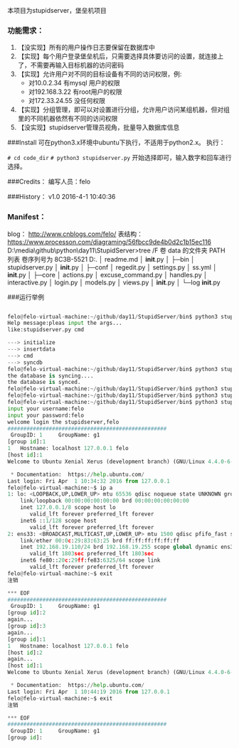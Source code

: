 本项目为stupidserver，堡垒机项目
### 功能需求：

1. 【没实现】所有的用户操作日志要保留在数据库中
2. 【实现】每个用户登录堡垒机后，只需要选择具体要访问的设置，就连接上了，不需要再输入目标机器的访问密码
3. 【实现】允许用户对不同的目标设备有不同的访问权限，例: 
    - 对10.0.2.34 有mysql 用户的权限 
    - 对192.168.3.22 有root用户的权限 
    - 对172.33.24.55 没任何权限
4. 【实现】分组管理，即可以对设置进行分组，允许用户访问某组机器，但对组里的不同机器依然有不同的访问权限
5. 【没实现】stupidserver管理员视角，批量导入数据库信息

###Install
可在python3.x环境中ubuntu下执行，不适用于python2.x。
执行：

`# cd code_dir`
`# python3 stupidserver.py`
开始选择即可，输入数字和回车进行选择。

###Credits：
编写人员：felo

###History：
v1.0  2016-4-1 10:40:36

### Manifest：
blog：
http://www.cnblogs.com/felo/
表结构：
https://www.processon.com/diagraming/56fbcc9de4b0d2c1b15ec116
D:\media\github\python\day11\StupidServer>tree /F
卷 data 的文件夹 PATH 列表
卷序列号为 8C3B-5521
D:.
│  readme.md
│  __init__.py
│
├─bin
│      stupidserver.py
│      __init__.py
│
├─conf
│      regedit.py
│      settings.py
│      ss.yml
│      __init__.py
│
├─core
│      actions.py
│      excuse_command.py
│      handles.py
│      interactive.py
│      login.py
│      models.py
│      views.py
│      __init__.py
│
└─log
        __init__.py



###运行举例
```python

felo@felo-virtual-machine:~/github/day11/StupidServer/bin$ python3 stupidserver.py
Help message:pleas input the args...
like:stupidserver.py cmd

---> initialize
---> insertdata
---> cmd
---> syncdb
felo@felo-virtual-machine:~/github/day11/StupidServer/bin$ python3 stupidserver.py syncdb
the database is syncing....
the database is synced.
felo@felo-virtual-machine:~/github/day11/StupidServer/bin$ python3 stupidserver.py insertdata
felo@felo-virtual-machine:~/github/day11/StupidServer/bin$ python3 stupidserver.py initialize
felo@felo-virtual-machine:~/github/day11/StupidServer/bin$ python3 stupidserver.py cmd
input your username:felo
input your password:felo
welcome login the stupidserver,felo
################################################## 
 GroupID: 1 	GroupName: g1
[group id]:1
1 	Hostname: localhost 127.0.0.1 felo
[host id]:1
Welcome to Ubuntu Xenial Xerus (development branch) (GNU/Linux 4.4.0-6-generic x86_64)

 * Documentation:  https://help.ubuntu.com/
Last login: Fri Apr  1 10:34:32 2016 from 127.0.0.1
felo@felo-virtual-machine:~$ ip a
1: lo: <LOOPBACK,UP,LOWER_UP> mtu 65536 qdisc noqueue state UNKNOWN group default 
    link/loopback 00:00:00:00:00:00 brd 00:00:00:00:00:00
    inet 127.0.0.1/8 scope host lo
       valid_lft forever preferred_lft forever
    inet6 ::1/128 scope host 
       valid_lft forever preferred_lft forever
2: ens33: <BROADCAST,MULTICAST,UP,LOWER_UP> mtu 1500 qdisc pfifo_fast state UP group default qlen 1000
    link/ether 00:0c:29:83:63:25 brd ff:ff:ff:ff:ff:ff
    inet 192.168.19.110/24 brd 192.168.19.255 scope global dynamic ens33
       valid_lft 1803sec preferred_lft 1803sec
    inet6 fe80::20c:29ff:fe83:6325/64 scope link 
       valid_lft forever preferred_lft forever
felo@felo-virtual-machine:~$ exit
注销

*** EOF
################################################## 
 GroupID: 1 	GroupName: g1
[group id]:2
again...
[group id]:3
again...
[group id]:1
1 	Hostname: localhost 127.0.0.1 felo
[host id]:2
again...
[host id]:1
Welcome to Ubuntu Xenial Xerus (development branch) (GNU/Linux 4.4.0-6-generic x86_64)

 * Documentation:  https://help.ubuntu.com/
Last login: Fri Apr  1 10:44:19 2016 from 127.0.0.1
felo@felo-virtual-machine:~$ exit
注销

*** EOF
################################################## 
 GroupID: 1 	GroupName: g1
[group id]:


```